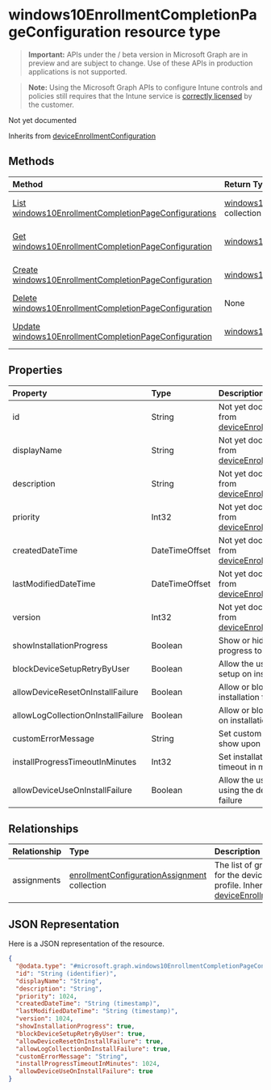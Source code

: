 ﻿# windows10EnrollmentCompletionPageConfiguration resource type

> **Important:** APIs under the / beta version in Microsoft Graph are in preview and are subject to change. Use of these APIs in production applications is not supported.

> **Note:** Using the Microsoft Graph APIs to configure Intune controls and policies still requires that the Intune service is [correctly licensed](https://go.microsoft.com/fwlink/?linkid=839381) by the customer.

Not yet documented

Inherits from [deviceEnrollmentConfiguration](../resources/intune_onboarding_deviceenrollmentconfiguration.md)

## Methods
|Method|Return Type|Description|
|:---|:---|:---|
|[List windows10EnrollmentCompletionPageConfigurations](../api/intune_onboarding_windows10enrollmentcompletionpageconfiguration_list.md)|[windows10EnrollmentCompletionPageConfiguration](../resources/intune_onboarding_windows10enrollmentcompletionpageconfiguration.md) collection|List properties and relationships of the [windows10EnrollmentCompletionPageConfiguration](../resources/intune_onboarding_windows10enrollmentcompletionpageconfiguration.md) objects.|
|[Get windows10EnrollmentCompletionPageConfiguration](../api/intune_onboarding_windows10enrollmentcompletionpageconfiguration_get.md)|[windows10EnrollmentCompletionPageConfiguration](../resources/intune_onboarding_windows10enrollmentcompletionpageconfiguration.md)|Read properties and relationships of the [windows10EnrollmentCompletionPageConfiguration](../resources/intune_onboarding_windows10enrollmentcompletionpageconfiguration.md) object.|
|[Create windows10EnrollmentCompletionPageConfiguration](../api/intune_onboarding_windows10enrollmentcompletionpageconfiguration_create.md)|[windows10EnrollmentCompletionPageConfiguration](../resources/intune_onboarding_windows10enrollmentcompletionpageconfiguration.md)|Create a new [windows10EnrollmentCompletionPageConfiguration](../resources/intune_onboarding_windows10enrollmentcompletionpageconfiguration.md) object.|
|[Delete windows10EnrollmentCompletionPageConfiguration](../api/intune_onboarding_windows10enrollmentcompletionpageconfiguration_delete.md)|None|Deletes a [windows10EnrollmentCompletionPageConfiguration](../resources/intune_onboarding_windows10enrollmentcompletionpageconfiguration.md).|
|[Update windows10EnrollmentCompletionPageConfiguration](../api/intune_onboarding_windows10enrollmentcompletionpageconfiguration_update.md)|[windows10EnrollmentCompletionPageConfiguration](../resources/intune_onboarding_windows10enrollmentcompletionpageconfiguration.md)|Update the properties of a [windows10EnrollmentCompletionPageConfiguration](../resources/intune_onboarding_windows10enrollmentcompletionpageconfiguration.md) object.|

## Properties
|Property|Type|Description|
|:---|:---|:---|
|id|String|Not yet documented Inherited from [deviceEnrollmentConfiguration](../resources/intune_onboarding_deviceenrollmentconfiguration.md)|
|displayName|String|Not yet documented Inherited from [deviceEnrollmentConfiguration](../resources/intune_onboarding_deviceenrollmentconfiguration.md)|
|description|String|Not yet documented Inherited from [deviceEnrollmentConfiguration](../resources/intune_onboarding_deviceenrollmentconfiguration.md)|
|priority|Int32|Not yet documented Inherited from [deviceEnrollmentConfiguration](../resources/intune_onboarding_deviceenrollmentconfiguration.md)|
|createdDateTime|DateTimeOffset|Not yet documented Inherited from [deviceEnrollmentConfiguration](../resources/intune_onboarding_deviceenrollmentconfiguration.md)|
|lastModifiedDateTime|DateTimeOffset|Not yet documented Inherited from [deviceEnrollmentConfiguration](../resources/intune_onboarding_deviceenrollmentconfiguration.md)|
|version|Int32|Not yet documented Inherited from [deviceEnrollmentConfiguration](../resources/intune_onboarding_deviceenrollmentconfiguration.md)|
|showInstallationProgress|Boolean|Show or hide installation progress to user|
|blockDeviceSetupRetryByUser|Boolean|Allow the user to retry the setup on installation failure|
|allowDeviceResetOnInstallFailure|Boolean|Allow or block device reset on installation failure|
|allowLogCollectionOnInstallFailure|Boolean|Allow or block log collection on installation failure|
|customErrorMessage|String|Set custom error message to show upon installation failure|
|installProgressTimeoutInMinutes|Int32|Set installation progress timeout in minutes|
|allowDeviceUseOnInstallFailure|Boolean|Allow the user to continue using the device on installation failure|

## Relationships
|Relationship|Type|Description|
|:---|:---|:---|
|assignments|[enrollmentConfigurationAssignment](../resources/intune_onboarding_enrollmentconfigurationassignment.md) collection|The list of group assignments for the device configuration profile. Inherited from [deviceEnrollmentConfiguration](../resources/intune_onboarding_deviceenrollmentconfiguration.md)|

## JSON Representation
Here is a JSON representation of the resource.
<!-- {
  "blockType": "resource",
  "keyProperty": "id",
  "@odata.type": "microsoft.graph.windows10EnrollmentCompletionPageConfiguration"
}
-->
``` json
{
  "@odata.type": "#microsoft.graph.windows10EnrollmentCompletionPageConfiguration",
  "id": "String (identifier)",
  "displayName": "String",
  "description": "String",
  "priority": 1024,
  "createdDateTime": "String (timestamp)",
  "lastModifiedDateTime": "String (timestamp)",
  "version": 1024,
  "showInstallationProgress": true,
  "blockDeviceSetupRetryByUser": true,
  "allowDeviceResetOnInstallFailure": true,
  "allowLogCollectionOnInstallFailure": true,
  "customErrorMessage": "String",
  "installProgressTimeoutInMinutes": 1024,
  "allowDeviceUseOnInstallFailure": true
}
```






